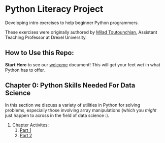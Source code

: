 # Python Literacy Project
Developing intro exercises to help beginner Python programmers.

These exercises were originally authored by [Milad Toutounchian](https://www.linkedin.com/in/milad-amir-toutounchian-84508128/), Assistant Teaching Professor at Drexel University.

## How to Use this Repo:

**Start Here** to see our [welcome](https://github.com/UPstartDeveloper/Python-Literacy-Project/blob/main/welcome/Hello_Python_TLDR.md) document! This will get your feet wet in what Python has to offer.

## Chapter 0: Python Skills Needed For Data Science
In this section we discuss a variety of utilities in Python for solving problems, especially those involving array manipulations (which you *might* just happen to across in the field of data science :).

1. Chapter Activites:
    1. [Part 1](https://github.com/UPstartDeveloper/Python-Literacy-Project/blob/main/chapter0-exercises/chapter_0_part1.ipynb)
    2. [Part 2](https://github.com/UPstartDeveloper/Python-Literacy-Project/blob/main/chapter0-exercises/chapter_0_part2.ipynb)
